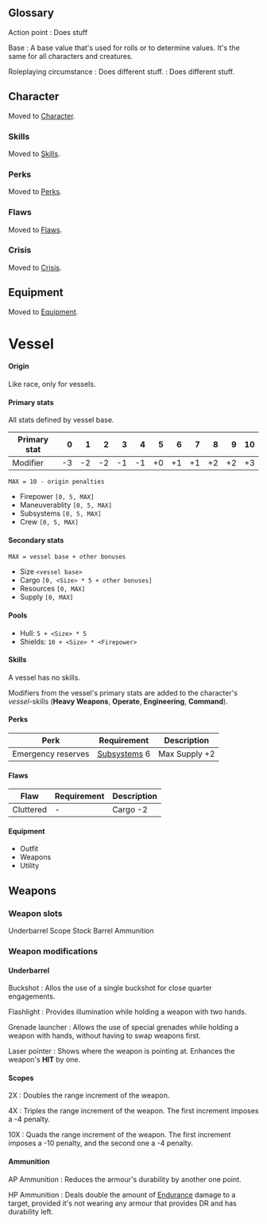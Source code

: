 ## Glossary

Action point
:   Does stuff

Base
:   A base value that's used for rolls or to determine values. It's the same for
all characters and creatures.

Roleplaying circumstance
:   Does different stuff.
:   Does different stuff.



## Character

Moved to [Character](/character).

### Skills

Moved to [Skills](/skills).

### Perks

Moved to [Perks](/perks).

### Flaws

Moved to [Flaws](/flaws).

### Crisis

Moved to [Crisis](/crisis).

## Equipment

Moved to [Equipment](/Equipment).

# Vessel

#### Origin

Like race, only for vessels.

<div class="col-layout-start"></div>

#### Primary stats

All stats defined by vessel base.

| Primary stat |    0 |    1 |    2 |    3 |    4 |    5 |    6 |    7 |    8 |    9 |   10 |
|--------------|-----:|-----:|-----:|-----:|-----:|-----:|-----:|-----:|-----:|-----:|-----:|
| Modifier     |   -3 |   -2 |   -2 |   -1 |   -1 |   +0 |   +1 |   +1 |   +2 |   +2 |   +3 |

`MAX = 10 - origin penalties`

* Firepower `[0, 5, MAX]`
* Maneuverablity `[0, 5, MAX]`
* Subsystems `[0, 5, MAX]`
* Crew `[0, 5, MAX]`

<div class="col-layout-end"></div>

<div class="col-layout-start"></div>

#### Secondary stats

`MAX = vessel base + other bonuses`

* Size `<vessel base>`
* Cargo `[0, <Size> * 5 + other bonuses]`
* Resources `[0, MAX]`
* Supply `[0, MAX]`

#### Pools

* Hull: `5 + <Size> * 5`
* Shields: `10 + <Size> * <Firepower>`

<div class="col-layout-end clearfix"></div>

#### Skills

A vessel has no skills.

Modifiers from the vessel's primary stats are added to the character's
*vessel*-skills (**Heavy Weapons**, **Operate**, **Engineering**,
**Command**).

#### Perks

| Perk               | Requirement                 | Description   |
|--------------------|-----------------------------|---------------|
| Emergency reserves | [Subsystems](#subsystems) 6 | Max Supply +2 |

#### Flaws

| Flaw      | Requirement | Description |
|-----------|-------------|-------------|
| Cluttered | -           | Cargo -2    |

#### Equipment

* Outfit
* Weapons
* Utility

## Weapons

### Weapon slots

Underbarrel
Scope
Stock
Barrel
Ammunition

### Weapon modifications

#### Underbarrel

Buckshot
:   Allos the use of a single buckshot for close quarter engagements.

Flashlight
:   Provides illumination while holding a weapon with two hands.

Grenade launcher
:   Allows the use of special grenades while holding a weapon with hands,
without having to swap weapons first.

Laser pointer
:   Shows where the weapon is pointing at. Enhances the weapon's **HIT** by one.

#### Scopes

2X
:   Doubles the range increment of the weapon.

4X
:   Triples the range increment of the weapon. The first increment imposes a -4
penalty.

10X
:   Quads the range increment of the weapon. The first increment imposes a -10
penalty, and the second one a -4 penalty.

#### Ammunition

AP Ammunition
:   Reduces the armour's durability by another one point.

HP Ammunition
:   Deals double the amount of [Endurance](/character#endurance-ep) damage to a
target, provided it's not wearing any armour that provides DR and has durability
left.
